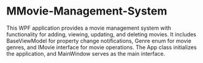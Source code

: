 # MMovie-Management-System
 This WPF application provides a movie management system with functionality for adding, viewing, updating, and deleting movies. It includes BaseViewModel for property change notifications, Genre enum for movie genres, and IMovie interface for movie operations. The App class initializes the application, and MainWindow serves as the main interface.
